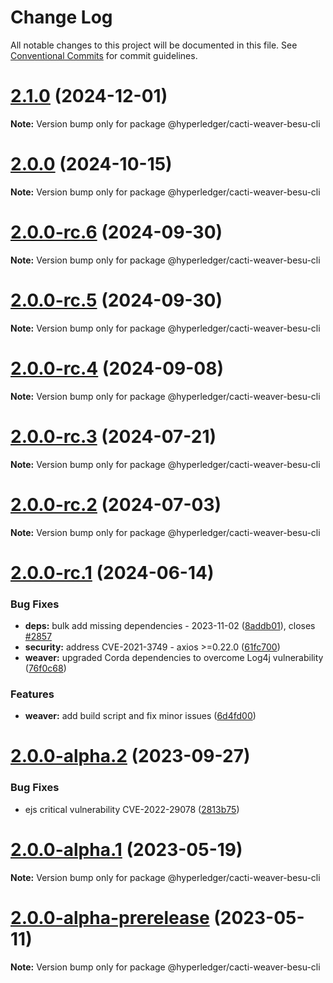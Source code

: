 # Change Log

All notable changes to this project will be documented in this file.
See [Conventional Commits](https://conventionalcommits.org) for commit guidelines.

# [2.1.0](https://github.com/hyperledger/cacti/compare/v2.0.0...v2.1.0) (2024-12-01)

**Note:** Version bump only for package @hyperledger/cacti-weaver-besu-cli

# [2.0.0](https://github.com/hyperledger-cacti/cacti/compare/v2.0.0-rc.7...v2.0.0) (2024-10-15)

**Note:** Version bump only for package @hyperledger/cacti-weaver-besu-cli

# [2.0.0-rc.6](https://github.com/hyperledger/cacti/compare/v2.0.0-rc.5...v2.0.0-rc.6) (2024-09-30)

**Note:** Version bump only for package @hyperledger/cacti-weaver-besu-cli

# [2.0.0-rc.5](https://github.com/hyperledger/cacti/compare/v2.0.0-rc.4...v2.0.0-rc.5) (2024-09-30)

**Note:** Version bump only for package @hyperledger/cacti-weaver-besu-cli

# [2.0.0-rc.4](https://github.com/hyperledger/cacti/compare/v2.0.0-rc.3...v2.0.0-rc.4) (2024-09-08)

**Note:** Version bump only for package @hyperledger/cacti-weaver-besu-cli

# [2.0.0-rc.3](https://github.com/hyperledger/cacti/compare/v2.0.0-rc.2...v2.0.0-rc.3) (2024-07-21)

**Note:** Version bump only for package @hyperledger/cacti-weaver-besu-cli

# [2.0.0-rc.2](https://github.com/hyperledger/cacti/compare/v2.0.0-rc.1...v2.0.0-rc.2) (2024-07-03)

**Note:** Version bump only for package @hyperledger/cacti-weaver-besu-cli

# [2.0.0-rc.1](https://github.com/hyperledger/cacti/compare/v2.0.0-alpha.2...v2.0.0-rc.1) (2024-06-14)

### Bug Fixes

* **deps:** bulk add missing dependencies - 2023-11-02 ([8addb01](https://github.com/hyperledger/cacti/commit/8addb018b6d124d54d9d948bbaeba6ea33b67153)), closes [#2857](https://github.com/hyperledger/cacti/issues/2857)
* **security:** address CVE-2021-3749 - axios >=0.22.0 ([61fc700](https://github.com/hyperledger/cacti/commit/61fc7001b1dd0849ab1d9bcab08e2475c695adae))
* **weaver:** upgraded Corda dependencies to overcome Log4j vulnerability ([76f0c68](https://github.com/hyperledger/cacti/commit/76f0c680bcf74d0d78e02e95ab6c9268d15d82d2))

### Features

* **weaver:** add build script and fix minor issues ([6d4fd00](https://github.com/hyperledger/cacti/commit/6d4fd00d457d3a72017a7cd8d4a9cf3fb4d5f37e))

# [2.0.0-alpha.2](https://github.com/hyperledger/cacti/compare/v2.0.0-alpha.1...v2.0.0-alpha.2) (2023-09-27)

### Bug Fixes

* ejs critical vulnerability CVE-2022-29078 ([2813b75](https://github.com/hyperledger/cacti/commit/2813b75bf5eebb7505ec05817c584324b3b6b149))

# [2.0.0-alpha.1](https://github.com/hyperledger/cacti/compare/v2.0.0-alpha-prerelease...v2.0.0-alpha.1) (2023-05-19)

**Note:** Version bump only for package @hyperledger/cacti-weaver-besu-cli

# [2.0.0-alpha-prerelease](https://github.com/hyperledger/cacti/compare/v1.2.0...v2.0.0-alpha-prerelease) (2023-05-11)

**Note:** Version bump only for package @hyperledger/cacti-weaver-besu-cli
